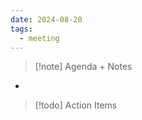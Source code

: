 ```yaml
---
date: 2024-08-20
tags:
  - meeting
---
```

> [!note] Agenda + Notes
> 

- 

> [!todo] Action Items

